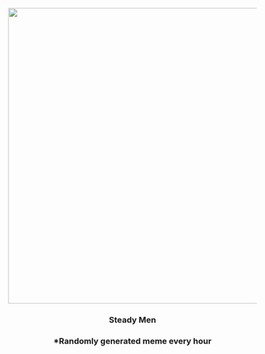 <p align="center">
        <img src="https://i.redd.it/9kly1aa0a9u91.png" width="600" height="600">
        </p>
        <h3 align="center">Steady Men</h3>
        <h3 align="center">*Randomly generated meme every hour</h3>
    